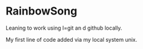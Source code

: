 # RainbowSong
Leaning to work using l=git an d github locally.

My first line of code added via my local system unix.
